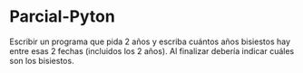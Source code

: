 # Parcial-Pyton
Escribir un programa que pida 2 años y escriba cuántos años bisiestos hay entre esas 2 fechas (incluidos los 2 años). Al finalizar debería indicar cuáles son los bisiestos.
